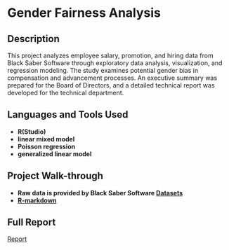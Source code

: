 # Gender Fairness Analysis

<h2>Description</h2>
This project analyzes employee salary, promotion, and hiring data from Black Saber Software through exploratory data analysis, visualization, and regression modeling. The study examines potential gender bias in compensation and advancement processes. An executive summary was prepared for the Board of Directors, and a detailed technical report was developed for the technical department.

<h2>Languages and Tools Used</h2>

- <b>R(Studio)</b>
- <b>linear mixed model</b>
- <b>Poisson regression</b>
- <b>generalized linear model</b>

<h2>Project Walk-through</h2>

- <b>Raw data is provided by Black Saber Software [Datasets](https://github.com/austinwjy/gender-fairness/tree/main/data)</b>
- <b>[R-markdown](https://github.com/austinwjy/gender-fairness/blob/main/Analysis.Rmd)</b>


<h2>Full Report</h2>

[Report](https://github.com/austinwjy/gender-fairness/blob/main/Report.pdf)
